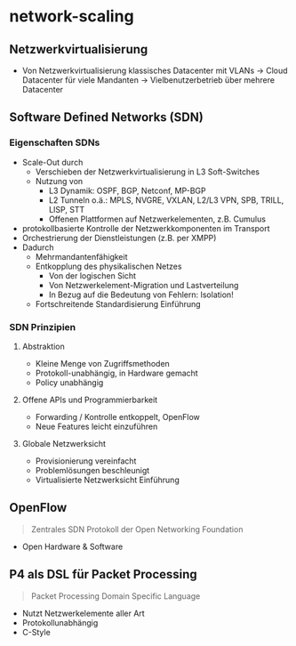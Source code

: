 # network-scaling

## Netzwerkvirtualisierung

- Von Netzwerkvirtualisierung klassisches Datacenter mit VLANs -> Cloud Datacenter für viele Mandanten ->
  Vielbenutzerbetrieb über mehrere Datacenter

## Software Defined Networks (SDN)

### Eigenschaften SDNs

- Scale-Out durch
  - Verschieben der Netzwerkvirtualisierung in L3 Soft-Switches
  - Nutzung von
    - L3 Dynamik: OSPF, BGP, Netconf, MP-BGP
    - L2 Tunneln o.ä.: MPLS, NVGRE, VXLAN, L2/L3 VPN, SPB, TRILL, LISP, STT
    - Offenen Plattformen auf Netzwerkelementen, z.B. Cumulus
- protokollbasierte Kontrolle der Netzwerkkomponenten im Transport
- Orchestrierung der Dienstleistungen (z.B. per XMPP)
- Dadurch
  - Mehrmandantenfähigkeit
  - Entkopplung des physikalischen Netzes
    - Von der logischen Sicht
    - Von Netzwerkelement-Migration und Lastverteilung
    - In Bezug auf die Bedeutung von Fehlern: Isolation!
  - Fortschreitende Standardisierung Einführung

### SDN Prinzipien

1. Abstraktion

   - Kleine Menge von Zugriffsmethoden
   - Protokoll-unabhängig, in Hardware gemacht
   - Policy unabhängig

2. Offene APIs und Programmierbarkeit

   - Forwarding / Kontrolle entkoppelt, OpenFlow
   - Neue Features leicht einzuführen

3. Globale Netzwerksicht

   - Provisionierung vereinfacht
   - Problemlösungen beschleunigt
   - Virtualisierte Netzwerksicht Einführung

## OpenFlow

> Zentrales SDN Protokoll der Open Networking Foundation

- Open Hardware & Software

## P4 als DSL für Packet Processing

> Packet Processing Domain Specific Language

- Nutzt Netzwerkelemente aller Art
- Protokollunabhängig
- C-Style
